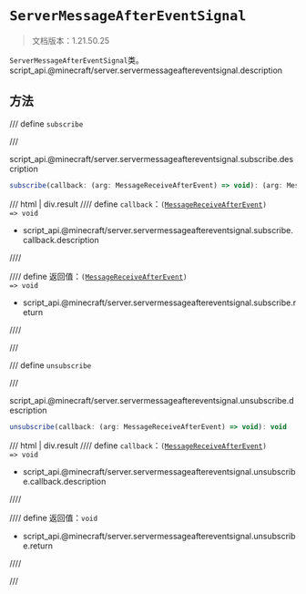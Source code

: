 # `ServerMessageAfterEventSignal`

> 文档版本：1.21.50.25

`ServerMessageAfterEventSignal`类。script_api.@minecraft/server.servermessageaftereventsignal.description

## 方法

/// define
`subscribe`


///

script_api.@minecraft/server.servermessageaftereventsignal.subscribe.description

```js
subscribe(callback: (arg: MessageReceiveAfterEvent) => void): (arg: MessageReceiveAfterEvent) => void
```

/// html | div.result
//// define
`callback`：<code>(<a href="../messagereceiveafterevent/">MessageReceiveAfterEvent</a>) =&gt; void</code>

- script_api.@minecraft/server.servermessageaftereventsignal.subscribe.callback.description


////

//// define
返回值：<code>(<a href="../messagereceiveafterevent/">MessageReceiveAfterEvent</a>) =&gt; void</code>

- script_api.@minecraft/server.servermessageaftereventsignal.subscribe.return


////

///


/// define
`unsubscribe`


///

script_api.@minecraft/server.servermessageaftereventsignal.unsubscribe.description

```js
unsubscribe(callback: (arg: MessageReceiveAfterEvent) => void): void
```

/// html | div.result
//// define
`callback`：<code>(<a href="../messagereceiveafterevent/">MessageReceiveAfterEvent</a>) =&gt; void</code>

- script_api.@minecraft/server.servermessageaftereventsignal.unsubscribe.callback.description


////

//// define
返回值：`void`

- script_api.@minecraft/server.servermessageaftereventsignal.unsubscribe.return


////

///

